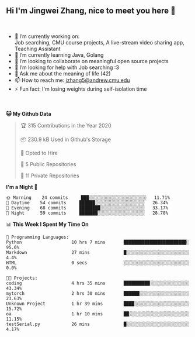 Hi I'm Jingwei Zhang, nice to meet you here 👋
---
<br>


- 🔭 I’m currently working on: <br>
    Job searching, CMU course projects, A live-stream video sharing app, Teaching Assistant
- 🌱 I’m currently learning Java, Golang
- 👯 I’m looking to collaborate on meaningful open source projects
- 🤔 I’m looking for help with Job searching :3
- 💬 Ask me about the meaning of life (42)
- 📫 How to reach me: jzhang5@andrew.cmu.edu
- ⚡ Fun fact: I'm losing weights during self-isolation time
<br>


<!--START_SECTION:waka-->
**🐱 My Github Data** 

> 🏆 315 Contributions in the Year 2020
 > 
> 📦 230.9 kB Used in Github's Storage 
 > 
> 💼 Opted to Hire
 > 
> 📜 5 Public Repositories
 > 
> 🔑 11 Private Repositories 

**I'm a Night 🦉** 

```text
🌞 Morning    24 commits     ███░░░░░░░░░░░░░░░░░░░░░░   11.71% 
🌆 Daytime    54 commits     ██████░░░░░░░░░░░░░░░░░░░   26.34% 
🌃 Evening    68 commits     ████████░░░░░░░░░░░░░░░░░   33.17% 
🌙 Night      59 commits     ███████░░░░░░░░░░░░░░░░░░   28.78%

```


📊 **This Week I Spent My Time On** 

```text
💬 Programming Languages: 
Python                   10 hrs 7 mins       ████████████████████████░   95.6% 
Markdown                 27 mins             █░░░░░░░░░░░░░░░░░░░░░░░░   4.4% 
HTML                     0 secs              ░░░░░░░░░░░░░░░░░░░░░░░░░   0.0%

🐱‍💻 Projects: 
coding                   4 hrs 35 mins       ██████████░░░░░░░░░░░░░░░   43.34% 
mytorch                  2 hrs 30 mins       ██████░░░░░░░░░░░░░░░░░░░   23.63% 
Unknown Project          1 hr 39 mins        ████░░░░░░░░░░░░░░░░░░░░░   15.72% 
oa                       1 hr 10 mins        ██░░░░░░░░░░░░░░░░░░░░░░░   11.15% 
testSerial.py            26 mins             █░░░░░░░░░░░░░░░░░░░░░░░░   4.17%

```


<!--END_SECTION:waka-->

